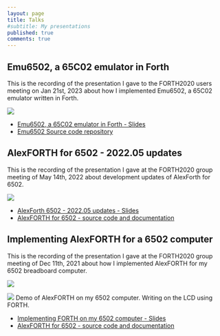 ```yaml
---
layout: page
title: Talks
#subtitle: My presentations
published: true
comments: true
---
```


## Emu6502, a 65C02 emulator in Forth

This is the recording of the presentation I gave to the FORTH2020 users meeting on Jan 21st, 2023 about how I implemented Emu6502, a 65C02 emulator written in Forth.

[![](../assets/img/forth/Emu6502_Forth2020-31_recording_cover.png)](https://youtu.be/LUlam9L7BZo?t=100s)

* [Emu6502, a 65C02 emulator in Forth - Slides](../assets/slides/Emu6502_2023.01.pdf)
* [Emu6502 Source code repository](https://github.com/adumont/emu6502)

## AlexFORTH for 6502 - 2022.05 updates

This is the recording of the presentation I gave at the FORTH2020 group meeting of May 14th, 2022 about development updates of AlexForth for 6502.

[![](../assets/img/forth/AlexForth6502-2022.05updates-Cover.png)](https://www.youtube.com/watch?v=jJ7XDzRJuVk&t=6465s)

* [AlexForth 6502 - 2022.05 updates - Slides](https://github.com/adumont/hb6502/raw/main/forth/presentation/AlexForth%206502%20-%202022.05%20updates.pdf)
* [AlexFORTH for 6502 - source code and documentation](https://github.com/adumont/hb6502/tree/main/forth#alexforth-for-6502)

## Implementing AlexFORTH for a 6502 computer

This is the recording of the presentation I gave at the FORTH2020 group meeting of Dec 11th, 2021 about how I implemented AlexFORTH for my 6502 breadboard computer.

[![](../assets/img/forth/Implementing_FORTH_6502-Cover.png)](https://www.youtube.com/watch?v=FgLP8r7Zq_s)

[![](../assets/img/forth/AlexForth_LCDdemo.png)](https://www.youtube.com/watch?v=FgLP8r7Zq_s)
Demo of AlexFORTH on my 6502 computer. Writing on the LCD using FORTH.

* [Implementing FORTH on my 6502 computer - Slides](https://github.com/adumont/hb6502/raw/main/forth/presentation/Implementing%20FORTH%20on%20my%206502%20computer.pdf)
* [AlexFORTH for 6502 - source code and documentation](https://github.com/adumont/hb6502/tree/main/forth#alexforth-for-6502)
